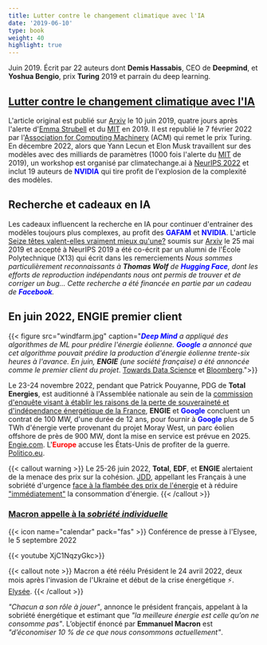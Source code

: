 ```yaml
---
title: Lutter contre le changement climatique avec l'IA
date: '2019-06-10'
type: book
weight: 40
highlight: true
---
```


Juin 2019. Écrit par 22 auteurs dont <b>Demis Hassabis</b>, CEO de <b>Deepmind</b>, et <b>Yoshua Bengio</b>, prix <b>Turing</b> 2019 et parrain du deep learning.

<!--more-->

## [Lutter contre le changement climatique avec l'IA](https://arxiv.org/abs/1906.05433)

L'article original est publié sur [Arxiv](https://arxiv.org/abs/1906.05433v1) le 10 juin 2019, quatre jours après l'alerte d'[Emma Strubell](https://arxiv.org/abs/1906.02243) et du [MIT](https://www.technologyreview.com/2019/06/06/239031/training-a-single-ai-model-can-emit-as-much-carbon-as-five-cars-in-their-lifetimes/) en 2019. Il est republié le 7 février 2022 par l'[Association for Computing Machinery](https://dl.acm.org/doi/10.1145/3485128) (ACM) qui remet le prix Turing. En décembre 2022, alors que Yann Lecun et Elon Musk travaillent sur des modèles avec des milliards de paramètres (1000 fois l'alerte du [MIT](https://www.technologyreview.com/2019/06/06/239031/training-a-single-ai-model-can-emit-as-much-carbon-as-five-cars-in-their-lifetimes/) de 2019), un workshop est organisé par climatechange.ai à [NeurIPS 2022](https://www.climatechange.ai/events/neurips2022) et inclut 19 auteurs de <b style='color:blue;'>NVIDIA</b> qui tire profit de l'explosion de la complexité des modèles.

## Recherche et cadeaux en IA

Les cadeaux influencent la recherche en IA pour continuer d'entrainer des modèles toujours plus complexes, au profit des <b style='color:blue;'>GAFAM</b> et <b style='color:blue;'>NVIDIA</b>.
L'article [Seize têtes valent-elles vraiment mieux qu'une?](https://arxiv.org/abs/1905.10650) soumis sur [Arxiv](https://arxiv.org/abs/1905.10650) le 25 mai 2019 et accepté à NeurIPS 2019 a été co-écrit par un alumni de l'École Polytechnique (X13) qui écrit dans les remerciements <i> Nous sommes particulièrement reconnaissants à <b>Thomas Wolf</b> de <b style='color:blue;'>Hugging Face</b>, dont les efforts de reproduction indépendants nous ont permis de trouver et de corriger un bug... Cette recherche a été financée en partie par un cadeau de <b style='color:blue;'>Facebook</b>.</i>

## En juin 2022, ENGIE premier client

{{< figure src="windfarm.jpg" caption="<i><b style='color:blue;'>Deep Mind</b> a appliqué des algorithmes de ML pour prédire l'énergie éolienne. <b style='color:blue;'>Google</b> a annoncé que cet algorithme pouvait prédire la production d'énergie éolienne trente-six heures à l'avance. En juin, <b>ENGIE</b> (une société française) a été annoncée comme le premier client du projet</i>. [Towards Data Science](https://towardsdatascience.com/machine-learning-to-tackle-climate-change-7911e004c3a2) et [Bloomberg](https://www.bloomberg.com/news/articles/2022-06-01/google-and-france-s-engie-team-up-to-accelerate-wind-power#xj4y7vzkg).">}}

Le 23-24 novembre 2022, pendant que Patrick Pouyanne, PDG de <b>Total Energies</b>, est auditionné à l'Assemblée nationale au sein de la [commission d'enquête visant à établir les raisons de la perte de souveraineté et d'indépendance énergétique de la France](https://www.assemblee-nationale.fr/dyn/16/organes/autres-commissions/commissions-enquete/ce-independance-energetique), <b>ENGIE</b> et <b style='color:blue;'>Google</b> concluent un contrat de 100 MW, d'une durée de 12 ans, pour fournir à <b style='color:blue;'>Google</b> plus de 5 TWh d'énergie verte provenant du projet Moray West, un parc éolien offshore de près de 900 MW, dont la mise en service est prévue en 2025. [Engie.com](https://newsroom.engie.com/actualites/engie-et-google-concluent-un-contrat-dachat-delectricite-renouvelable-cppa-grace-au-developpement-docean-winds-dans-leolien-offshore-e469-ff316.html). L'<b style="color:red;">Europe</b> accuse les États-Unis de profiter de la guerre. [Politico.eu](https://www.politico.eu/article/vladimir-putin-war-europe-ukraine-gas-inflation-reduction-act-ira-joe-biden-rift-west-eu-accuses-us-of-profiting-from-war/).

{{< callout warning >}}
Le 25-26 juin 2022, <b>Total</b>, <b>EDF</b>, et <b>ENGIE</b> alertaient de la menace des prix sur la cohésion. [JDD](https://www.lejdd.fr/societe/tribune-le-prix-de-lenergie-menace-notre-cohesion-par-les-patrons-dengie-edf-et-totalenergies-9401), appellant les Français à une sobriété d'urgence [face à la flambée des prix de l'énergie](https://www.bfmtv.com/economie/total-edf-et-engie-appellent-les-francais-a-une-sobriete-d-urgence-face-a-la-flambee-des-prix-de-l-energie_VN-202206260112.html) et à réduire ["immédiatement"](https://www.bfmtv.com/economie/entreprises/energie/total-energies-edf-et-engie-appellent-a-reduire-immediatement-la-consommation-d-energie_AD-202206260081.html) la consommation d'énergie.
{{< /callout >}}

### [Macron appelle à la <i>sobriété individuelle</i>](https://www.ladepeche.fr/2022/09/05/direct-crise-de-lenergie-quelles-mesures-complementaires-pourraient-etre-prises-suivez-en-direct-la-conference-demmanuel-macron-10524445.php)

{{< icon name="calendar" pack="fas" >}} Conférence de presse à l'Elysee, le 5 septembre 2022

{{< youtube XjC1NqzyGkc>}}

{{< callout note >}}
Macron a été réélu Président le 24 avril 2022, deux mois après l'invasion de l'Ukraine et début de la crise énergétique ⚡. [Elysée](https://www.elysee.fr/emmanuel-macron).
{{< /callout >}}

<i>"Chacun a son rôle à jouer"</i>, annonce le président français, appelant à la sobriété énergétique et estimant que <i>"la meilleure énergie est celle qu’on ne consomme pas"</i>. L’objectif énoncé par <b>Emmanuel Macron</b> est <i>"d’économiser 10 % de ce que nous consommons actuellement"</i>.